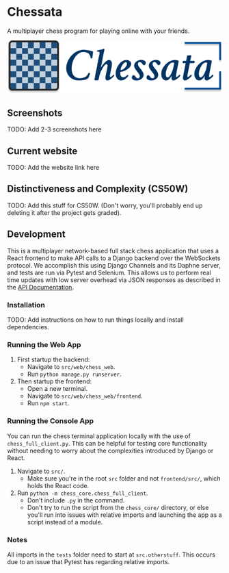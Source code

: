 # Chessata
A multiplayer chess program for playing online with your friends.

![Logo](/src/web/chess_web/frontend/src/assets/dashboard_logo.png)

## Screenshots
TODO: Add 2-3 screenshots here

## Current website
TODO: Add the website link here

## Distinctiveness and Complexity (CS50W)
TODO: Add this stuff for CS50W. (Don't worry, you'll probably end up deleting it after the project gets graded).

## Development
This is a multiplayer network-based full stack chess application that uses a React frontend to make API calls to a Django backend over the WebSockets protocol.
We accomplish this using Django Channels and its Daphne server, and tests are run via Pytest and Selenium.
This allows us to perform real time updates with low server overhead via JSON responses as described in the [API Documentation](api_documentation.md). 

### Installation
TODO: Add instructions on how to run things locally and install dependencies.

### Running the Web App

1. First startup the backend:
    - Navigate to `src/web/chess_web`.
    - Run `python manage.py runserver`.
2. Then startup the frontend:
    - Open a new terminal.
    - Navigate to `src/web/chess_web/frontend`.
    - Run `npm start`.

### Running the Console App

You can run the chess terminal application locally with the use of `chess_full_client.py`.
This can be helpful for testing core functionality without needing to worry about the complexities introduced by Django or React.

1. Navigate to `src/`.
    - Make sure you're in the root `src` folder and not `frontend/src/`, which holds the React code.
2. Run `python -m chess_core.chess_full_client`.
    - Don't include `.py` in the command.
    - Don't try to run the script from the `chess_core/` directory, or else you'll run into issues with relative imports and launching the app as a script instead of a module.

### Notes

All imports in the `tests` folder need to start at `src.otherstuff`.
This occurs due to an issue that Pytest has regarding relative imports.